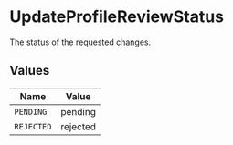 # UpdateProfileReviewStatus

The status of the requested changes.


## Values

| Name       | Value      |
| ---------- | ---------- |
| `PENDING`  | pending    |
| `REJECTED` | rejected   |